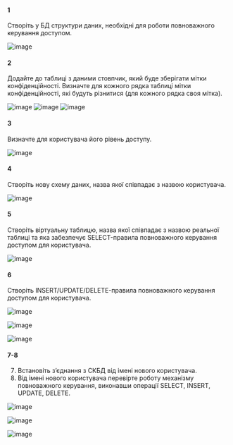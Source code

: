#### 1
Створіть у БД структури даних, необхідні для роботи повноважного керування доступом.

![image](https://github.com/user-attachments/assets/c29ee221-5f7e-415f-8d8c-4ccd8c815a13)


#### 2
Додайте до таблиці з даними стовпчик, який буде зберігати мітки конфіденційності. Визначте для кожного рядка таблиці мітки конфіденційності, які будуть різнитися (для
кожного рядка своя мітка).

![image](https://github.com/user-attachments/assets/66bc660e-d82d-414f-9b88-ba8eddd1ea32)
![image](https://github.com/user-attachments/assets/33a00b5e-c4b6-41cb-bfb3-e5ab29010ff4)
![image](https://github.com/user-attachments/assets/692d51f5-5cec-4691-8d7c-a0757686835e)




#### 3
Визначте для користувача його рівень доступу.

![image](https://github.com/user-attachments/assets/3580f264-9499-4b7d-98b0-f8a3058af65d)


#### 4
Створіть нову схему даних, назва якої співпадає з назвою користувача.

![image](https://github.com/user-attachments/assets/9a88e305-d771-4d63-a0b0-aa802692d7c2)



#### 5
Створіть віртуальну таблицю, назва якої співпадає з назвою реальної таблиці та яка забезпечує SELECT-правила повноважного керування доступом для користувача.

![image](https://github.com/user-attachments/assets/dc62e6ef-7144-480d-9c8e-c284c4be6d99)


#### 6
Створіть INSERT/UPDATE/DELETE-правила повноважного керування доступом для користувача.

![image](https://github.com/user-attachments/assets/06086bd6-23ac-4742-9d09-23dfc1ca69e9)

![image](https://github.com/user-attachments/assets/f8d40bc9-a4bd-4d98-8914-5e80974da3d6)

![image](https://github.com/user-attachments/assets/862dc772-d0ad-4899-b88d-c72f89264c59)


#### 7-8
7. Встановіть з’єднання з СКБД від імені нового користувача.
8. Від імені нового користувача перевірте роботу механізму повноважного керування, виконавши операції SELECT, INSERT, UPDATE, DELETE.

![image](https://github.com/user-attachments/assets/86fb1913-89b4-4589-a463-f9d651ef9538)


![image](https://github.com/user-attachments/assets/9d54be01-c642-4ab4-9c40-f9b8a4b22fd2)


![image](https://github.com/user-attachments/assets/87a99ed2-3c17-485f-9998-de3bfc674ee6)

